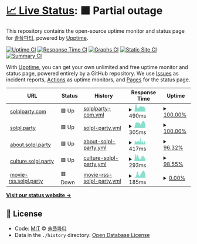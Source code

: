 # [📈 Live Status](https://status.solpl.party): <!--live status--> **🟧 Partial outage**

This repository contains the open-source uptime monitor and status page for [솔플파티](https://about.solpl.party), powered by [Upptime](https://github.com/upptime/upptime).

[![Uptime CI](https://github.com/koj-co/upptime/workflows/Uptime%20CI/badge.svg)](https://github.com/koj-co/upptime/actions?query=workflow%3A%22Uptime+CI%22)
[![Response Time CI](https://github.com/koj-co/upptime/workflows/Response%20Time%20CI/badge.svg)](https://github.com/koj-co/upptime/actions?query=workflow%3A%22Response+Time+CI%22)
[![Graphs CI](https://github.com/koj-co/upptime/workflows/Graphs%20CI/badge.svg)](https://github.com/koj-co/upptime/actions?query=workflow%3A%22Graphs+CI%22)
[![Static Site CI](https://github.com/koj-co/upptime/workflows/Static%20Site%20CI/badge.svg)](https://github.com/koj-co/upptime/actions?query=workflow%3A%22Static+Site+CI%22)
[![Summary CI](https://github.com/koj-co/upptime/workflows/Summary%20CI/badge.svg)](https://github.com/koj-co/upptime/actions?query=workflow%3A%22Summary+CI%22)

With [Upptime](https://upptime.js.org), you can get your own unlimited and free uptime monitor and status page, powered entirely by a GitHub repository. We use [Issues](https://github.com/solplparty/upptime/issues) as incident reports, [Actions](https://github.com/solplparty/upptime/actions) as uptime monitors, and [Pages](https://status.solpl.party) for the status page.

<!--start: status pages-->
<!-- This summary is generated by Upptime (https://github.com/upptime/upptime) -->
<!-- Do not edit this manually, your changes will be overwritten -->
<!-- prettier-ignore -->
| URL | Status | History | Response Time | Uptime |
| --- | ------ | ------- | ------------- | ------ |
| <img alt="" src="https://favicons.githubusercontent.com/solplparty.com" height="13"> [solplparty.com](https://solplparty.com) | 🟩 Up | [solplparty-com.yml](https://github.com/SOLPLPARTY/upptime/commits/HEAD/history/solplparty-com.yml) | <details><summary><img alt="Response time graph" src="./graphs/solplparty-com/response-time-week.png" height="20"> 490ms</summary><br><a href="https://status.solpl.party/history/solplparty-com"><img alt="Response time 299" src="https://img.shields.io/endpoint?url=https%3A%2F%2Fraw.githubusercontent.com%2FSOLPLPARTY%2Fupptime%2FHEAD%2Fapi%2Fsolplparty-com%2Fresponse-time.json"></a><br><a href="https://status.solpl.party/history/solplparty-com"><img alt="24-hour response time 246" src="https://img.shields.io/endpoint?url=https%3A%2F%2Fraw.githubusercontent.com%2FSOLPLPARTY%2Fupptime%2FHEAD%2Fapi%2Fsolplparty-com%2Fresponse-time-day.json"></a><br><a href="https://status.solpl.party/history/solplparty-com"><img alt="7-day response time 490" src="https://img.shields.io/endpoint?url=https%3A%2F%2Fraw.githubusercontent.com%2FSOLPLPARTY%2Fupptime%2FHEAD%2Fapi%2Fsolplparty-com%2Fresponse-time-week.json"></a><br><a href="https://status.solpl.party/history/solplparty-com"><img alt="30-day response time 322" src="https://img.shields.io/endpoint?url=https%3A%2F%2Fraw.githubusercontent.com%2FSOLPLPARTY%2Fupptime%2FHEAD%2Fapi%2Fsolplparty-com%2Fresponse-time-month.json"></a><br><a href="https://status.solpl.party/history/solplparty-com"><img alt="1-year response time 280" src="https://img.shields.io/endpoint?url=https%3A%2F%2Fraw.githubusercontent.com%2FSOLPLPARTY%2Fupptime%2FHEAD%2Fapi%2Fsolplparty-com%2Fresponse-time-year.json"></a></details> | <details><summary><a href="https://status.solpl.party/history/solplparty-com">100.00%</a></summary><a href="https://status.solpl.party/history/solplparty-com"><img alt="All-time uptime 99.41%" src="https://img.shields.io/endpoint?url=https%3A%2F%2Fraw.githubusercontent.com%2FSOLPLPARTY%2Fupptime%2FHEAD%2Fapi%2Fsolplparty-com%2Fuptime.json"></a><br><a href="https://status.solpl.party/history/solplparty-com"><img alt="24-hour uptime 100.00%" src="https://img.shields.io/endpoint?url=https%3A%2F%2Fraw.githubusercontent.com%2FSOLPLPARTY%2Fupptime%2FHEAD%2Fapi%2Fsolplparty-com%2Fuptime-day.json"></a><br><a href="https://status.solpl.party/history/solplparty-com"><img alt="7-day uptime 100.00%" src="https://img.shields.io/endpoint?url=https%3A%2F%2Fraw.githubusercontent.com%2FSOLPLPARTY%2Fupptime%2FHEAD%2Fapi%2Fsolplparty-com%2Fuptime-week.json"></a><br><a href="https://status.solpl.party/history/solplparty-com"><img alt="30-day uptime 100.00%" src="https://img.shields.io/endpoint?url=https%3A%2F%2Fraw.githubusercontent.com%2FSOLPLPARTY%2Fupptime%2FHEAD%2Fapi%2Fsolplparty-com%2Fuptime-month.json"></a><br><a href="https://status.solpl.party/history/solplparty-com"><img alt="1-year uptime 99.10%" src="https://img.shields.io/endpoint?url=https%3A%2F%2Fraw.githubusercontent.com%2FSOLPLPARTY%2Fupptime%2FHEAD%2Fapi%2Fsolplparty-com%2Fuptime-year.json"></a></details>
| <img alt="" src="https://favicons.githubusercontent.com/solpl.party" height="13"> [solpl.party](https://solpl.party) | 🟩 Up | [solpl-party.yml](https://github.com/SOLPLPARTY/upptime/commits/HEAD/history/solpl-party.yml) | <details><summary><img alt="Response time graph" src="./graphs/solpl-party/response-time-week.png" height="20"> 305ms</summary><br><a href="https://status.solpl.party/history/solpl-party"><img alt="Response time 255" src="https://img.shields.io/endpoint?url=https%3A%2F%2Fraw.githubusercontent.com%2FSOLPLPARTY%2Fupptime%2FHEAD%2Fapi%2Fsolpl-party%2Fresponse-time.json"></a><br><a href="https://status.solpl.party/history/solpl-party"><img alt="24-hour response time 167" src="https://img.shields.io/endpoint?url=https%3A%2F%2Fraw.githubusercontent.com%2FSOLPLPARTY%2Fupptime%2FHEAD%2Fapi%2Fsolpl-party%2Fresponse-time-day.json"></a><br><a href="https://status.solpl.party/history/solpl-party"><img alt="7-day response time 305" src="https://img.shields.io/endpoint?url=https%3A%2F%2Fraw.githubusercontent.com%2FSOLPLPARTY%2Fupptime%2FHEAD%2Fapi%2Fsolpl-party%2Fresponse-time-week.json"></a><br><a href="https://status.solpl.party/history/solpl-party"><img alt="30-day response time 274" src="https://img.shields.io/endpoint?url=https%3A%2F%2Fraw.githubusercontent.com%2FSOLPLPARTY%2Fupptime%2FHEAD%2Fapi%2Fsolpl-party%2Fresponse-time-month.json"></a><br><a href="https://status.solpl.party/history/solpl-party"><img alt="1-year response time 230" src="https://img.shields.io/endpoint?url=https%3A%2F%2Fraw.githubusercontent.com%2FSOLPLPARTY%2Fupptime%2FHEAD%2Fapi%2Fsolpl-party%2Fresponse-time-year.json"></a></details> | <details><summary><a href="https://status.solpl.party/history/solpl-party">100.00%</a></summary><a href="https://status.solpl.party/history/solpl-party"><img alt="All-time uptime 99.40%" src="https://img.shields.io/endpoint?url=https%3A%2F%2Fraw.githubusercontent.com%2FSOLPLPARTY%2Fupptime%2FHEAD%2Fapi%2Fsolpl-party%2Fuptime.json"></a><br><a href="https://status.solpl.party/history/solpl-party"><img alt="24-hour uptime 100.00%" src="https://img.shields.io/endpoint?url=https%3A%2F%2Fraw.githubusercontent.com%2FSOLPLPARTY%2Fupptime%2FHEAD%2Fapi%2Fsolpl-party%2Fuptime-day.json"></a><br><a href="https://status.solpl.party/history/solpl-party"><img alt="7-day uptime 100.00%" src="https://img.shields.io/endpoint?url=https%3A%2F%2Fraw.githubusercontent.com%2FSOLPLPARTY%2Fupptime%2FHEAD%2Fapi%2Fsolpl-party%2Fuptime-week.json"></a><br><a href="https://status.solpl.party/history/solpl-party"><img alt="30-day uptime 100.00%" src="https://img.shields.io/endpoint?url=https%3A%2F%2Fraw.githubusercontent.com%2FSOLPLPARTY%2Fupptime%2FHEAD%2Fapi%2Fsolpl-party%2Fuptime-month.json"></a><br><a href="https://status.solpl.party/history/solpl-party"><img alt="1-year uptime 99.10%" src="https://img.shields.io/endpoint?url=https%3A%2F%2Fraw.githubusercontent.com%2FSOLPLPARTY%2Fupptime%2FHEAD%2Fapi%2Fsolpl-party%2Fuptime-year.json"></a></details>
| <img alt="" src="https://favicons.githubusercontent.com/about.solpl.party" height="13"> [about.solpl.party](https://about.solpl.party) | 🟩 Up | [about-solpl-party.yml](https://github.com/SOLPLPARTY/upptime/commits/HEAD/history/about-solpl-party.yml) | <details><summary><img alt="Response time graph" src="./graphs/about-solpl-party/response-time-week.png" height="20"> 417ms</summary><br><a href="https://status.solpl.party/history/about-solpl-party"><img alt="Response time 444" src="https://img.shields.io/endpoint?url=https%3A%2F%2Fraw.githubusercontent.com%2FSOLPLPARTY%2Fupptime%2FHEAD%2Fapi%2Fabout-solpl-party%2Fresponse-time.json"></a><br><a href="https://status.solpl.party/history/about-solpl-party"><img alt="24-hour response time 425" src="https://img.shields.io/endpoint?url=https%3A%2F%2Fraw.githubusercontent.com%2FSOLPLPARTY%2Fupptime%2FHEAD%2Fapi%2Fabout-solpl-party%2Fresponse-time-day.json"></a><br><a href="https://status.solpl.party/history/about-solpl-party"><img alt="7-day response time 417" src="https://img.shields.io/endpoint?url=https%3A%2F%2Fraw.githubusercontent.com%2FSOLPLPARTY%2Fupptime%2FHEAD%2Fapi%2Fabout-solpl-party%2Fresponse-time-week.json"></a><br><a href="https://status.solpl.party/history/about-solpl-party"><img alt="30-day response time 463" src="https://img.shields.io/endpoint?url=https%3A%2F%2Fraw.githubusercontent.com%2FSOLPLPARTY%2Fupptime%2FHEAD%2Fapi%2Fabout-solpl-party%2Fresponse-time-month.json"></a><br><a href="https://status.solpl.party/history/about-solpl-party"><img alt="1-year response time 457" src="https://img.shields.io/endpoint?url=https%3A%2F%2Fraw.githubusercontent.com%2FSOLPLPARTY%2Fupptime%2FHEAD%2Fapi%2Fabout-solpl-party%2Fresponse-time-year.json"></a></details> | <details><summary><a href="https://status.solpl.party/history/about-solpl-party">96.32%</a></summary><a href="https://status.solpl.party/history/about-solpl-party"><img alt="All-time uptime 99.91%" src="https://img.shields.io/endpoint?url=https%3A%2F%2Fraw.githubusercontent.com%2FSOLPLPARTY%2Fupptime%2FHEAD%2Fapi%2Fabout-solpl-party%2Fuptime.json"></a><br><a href="https://status.solpl.party/history/about-solpl-party"><img alt="24-hour uptime 74.21%" src="https://img.shields.io/endpoint?url=https%3A%2F%2Fraw.githubusercontent.com%2FSOLPLPARTY%2Fupptime%2FHEAD%2Fapi%2Fabout-solpl-party%2Fuptime-day.json"></a><br><a href="https://status.solpl.party/history/about-solpl-party"><img alt="7-day uptime 96.32%" src="https://img.shields.io/endpoint?url=https%3A%2F%2Fraw.githubusercontent.com%2FSOLPLPARTY%2Fupptime%2FHEAD%2Fapi%2Fabout-solpl-party%2Fuptime-week.json"></a><br><a href="https://status.solpl.party/history/about-solpl-party"><img alt="30-day uptime 99.15%" src="https://img.shields.io/endpoint?url=https%3A%2F%2Fraw.githubusercontent.com%2FSOLPLPARTY%2Fupptime%2FHEAD%2Fapi%2Fabout-solpl-party%2Fuptime-month.json"></a><br><a href="https://status.solpl.party/history/about-solpl-party"><img alt="1-year uptime 99.92%" src="https://img.shields.io/endpoint?url=https%3A%2F%2Fraw.githubusercontent.com%2FSOLPLPARTY%2Fupptime%2FHEAD%2Fapi%2Fabout-solpl-party%2Fuptime-year.json"></a></details>
| <img alt="" src="https://favicons.githubusercontent.com/culture.solpl.party" height="13"> [culture.solpl.party](https://culture.solpl.party) | 🟩 Up | [culture-solpl-party.yml](https://github.com/SOLPLPARTY/upptime/commits/HEAD/history/culture-solpl-party.yml) | <details><summary><img alt="Response time graph" src="./graphs/culture-solpl-party/response-time-week.png" height="20"> 293ms</summary><br><a href="https://status.solpl.party/history/culture-solpl-party"><img alt="Response time 487" src="https://img.shields.io/endpoint?url=https%3A%2F%2Fraw.githubusercontent.com%2FSOLPLPARTY%2Fupptime%2FHEAD%2Fapi%2Fculture-solpl-party%2Fresponse-time.json"></a><br><a href="https://status.solpl.party/history/culture-solpl-party"><img alt="24-hour response time 241" src="https://img.shields.io/endpoint?url=https%3A%2F%2Fraw.githubusercontent.com%2FSOLPLPARTY%2Fupptime%2FHEAD%2Fapi%2Fculture-solpl-party%2Fresponse-time-day.json"></a><br><a href="https://status.solpl.party/history/culture-solpl-party"><img alt="7-day response time 293" src="https://img.shields.io/endpoint?url=https%3A%2F%2Fraw.githubusercontent.com%2FSOLPLPARTY%2Fupptime%2FHEAD%2Fapi%2Fculture-solpl-party%2Fresponse-time-week.json"></a><br><a href="https://status.solpl.party/history/culture-solpl-party"><img alt="30-day response time 350" src="https://img.shields.io/endpoint?url=https%3A%2F%2Fraw.githubusercontent.com%2FSOLPLPARTY%2Fupptime%2FHEAD%2Fapi%2Fculture-solpl-party%2Fresponse-time-month.json"></a><br><a href="https://status.solpl.party/history/culture-solpl-party"><img alt="1-year response time 498" src="https://img.shields.io/endpoint?url=https%3A%2F%2Fraw.githubusercontent.com%2FSOLPLPARTY%2Fupptime%2FHEAD%2Fapi%2Fculture-solpl-party%2Fresponse-time-year.json"></a></details> | <details><summary><a href="https://status.solpl.party/history/culture-solpl-party">98.55%</a></summary><a href="https://status.solpl.party/history/culture-solpl-party"><img alt="All-time uptime 99.94%" src="https://img.shields.io/endpoint?url=https%3A%2F%2Fraw.githubusercontent.com%2FSOLPLPARTY%2Fupptime%2FHEAD%2Fapi%2Fculture-solpl-party%2Fuptime.json"></a><br><a href="https://status.solpl.party/history/culture-solpl-party"><img alt="24-hour uptime 89.83%" src="https://img.shields.io/endpoint?url=https%3A%2F%2Fraw.githubusercontent.com%2FSOLPLPARTY%2Fupptime%2FHEAD%2Fapi%2Fculture-solpl-party%2Fuptime-day.json"></a><br><a href="https://status.solpl.party/history/culture-solpl-party"><img alt="7-day uptime 98.55%" src="https://img.shields.io/endpoint?url=https%3A%2F%2Fraw.githubusercontent.com%2FSOLPLPARTY%2Fupptime%2FHEAD%2Fapi%2Fculture-solpl-party%2Fuptime-week.json"></a><br><a href="https://status.solpl.party/history/culture-solpl-party"><img alt="30-day uptime 99.67%" src="https://img.shields.io/endpoint?url=https%3A%2F%2Fraw.githubusercontent.com%2FSOLPLPARTY%2Fupptime%2FHEAD%2Fapi%2Fculture-solpl-party%2Fuptime-month.json"></a><br><a href="https://status.solpl.party/history/culture-solpl-party"><img alt="1-year uptime 99.97%" src="https://img.shields.io/endpoint?url=https%3A%2F%2Fraw.githubusercontent.com%2FSOLPLPARTY%2Fupptime%2FHEAD%2Fapi%2Fculture-solpl-party%2Fuptime-year.json"></a></details>
| <img alt="" src="https://favicons.githubusercontent.com/movie-rss.solpl.party" height="13"> [movie-rss.solpl.party](https://movie-rss.solpl.party) | 🟥 Down | [movie-rss-solpl-party.yml](https://github.com/SOLPLPARTY/upptime/commits/HEAD/history/movie-rss-solpl-party.yml) | <details><summary><img alt="Response time graph" src="./graphs/movie-rss-solpl-party/response-time-week.png" height="20"> 185ms</summary><br><a href="https://status.solpl.party/history/movie-rss-solpl-party"><img alt="Response time 171" src="https://img.shields.io/endpoint?url=https%3A%2F%2Fraw.githubusercontent.com%2FSOLPLPARTY%2Fupptime%2FHEAD%2Fapi%2Fmovie-rss-solpl-party%2Fresponse-time.json"></a><br><a href="https://status.solpl.party/history/movie-rss-solpl-party"><img alt="24-hour response time 77" src="https://img.shields.io/endpoint?url=https%3A%2F%2Fraw.githubusercontent.com%2FSOLPLPARTY%2Fupptime%2FHEAD%2Fapi%2Fmovie-rss-solpl-party%2Fresponse-time-day.json"></a><br><a href="https://status.solpl.party/history/movie-rss-solpl-party"><img alt="7-day response time 185" src="https://img.shields.io/endpoint?url=https%3A%2F%2Fraw.githubusercontent.com%2FSOLPLPARTY%2Fupptime%2FHEAD%2Fapi%2Fmovie-rss-solpl-party%2Fresponse-time-week.json"></a><br><a href="https://status.solpl.party/history/movie-rss-solpl-party"><img alt="30-day response time 162" src="https://img.shields.io/endpoint?url=https%3A%2F%2Fraw.githubusercontent.com%2FSOLPLPARTY%2Fupptime%2FHEAD%2Fapi%2Fmovie-rss-solpl-party%2Fresponse-time-month.json"></a><br><a href="https://status.solpl.party/history/movie-rss-solpl-party"><img alt="1-year response time 171" src="https://img.shields.io/endpoint?url=https%3A%2F%2Fraw.githubusercontent.com%2FSOLPLPARTY%2Fupptime%2FHEAD%2Fapi%2Fmovie-rss-solpl-party%2Fresponse-time-year.json"></a></details> | <details><summary><a href="https://status.solpl.party/history/movie-rss-solpl-party">0.00%</a></summary><a href="https://status.solpl.party/history/movie-rss-solpl-party"><img alt="All-time uptime 68.82%" src="https://img.shields.io/endpoint?url=https%3A%2F%2Fraw.githubusercontent.com%2FSOLPLPARTY%2Fupptime%2FHEAD%2Fapi%2Fmovie-rss-solpl-party%2Fuptime.json"></a><br><a href="https://status.solpl.party/history/movie-rss-solpl-party"><img alt="24-hour uptime 0.00%" src="https://img.shields.io/endpoint?url=https%3A%2F%2Fraw.githubusercontent.com%2FSOLPLPARTY%2Fupptime%2FHEAD%2Fapi%2Fmovie-rss-solpl-party%2Fuptime-day.json"></a><br><a href="https://status.solpl.party/history/movie-rss-solpl-party"><img alt="7-day uptime 0.00%" src="https://img.shields.io/endpoint?url=https%3A%2F%2Fraw.githubusercontent.com%2FSOLPLPARTY%2Fupptime%2FHEAD%2Fapi%2Fmovie-rss-solpl-party%2Fuptime-week.json"></a><br><a href="https://status.solpl.party/history/movie-rss-solpl-party"><img alt="30-day uptime 1.38%" src="https://img.shields.io/endpoint?url=https%3A%2F%2Fraw.githubusercontent.com%2FSOLPLPARTY%2Fupptime%2FHEAD%2Fapi%2Fmovie-rss-solpl-party%2Fuptime-month.json"></a><br><a href="https://status.solpl.party/history/movie-rss-solpl-party"><img alt="1-year uptime 68.82%" src="https://img.shields.io/endpoint?url=https%3A%2F%2Fraw.githubusercontent.com%2FSOLPLPARTY%2Fupptime%2FHEAD%2Fapi%2Fmovie-rss-solpl-party%2Fuptime-year.json"></a></details>

<!--end: status pages-->

[**Visit our status website →**](https://status.solpl.party)

## 📄 License

- Code: [MIT](./LICENSE) © [솔플파티](https://about.solpl.party)
- Data in the `./history` directory: [Open Database License](https://opendatacommons.org/licenses/odbl/1-0/)
